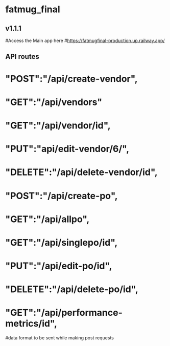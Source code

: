 # fatmug_final
## v1.1.1

#Access the Main app here
#https://fatmugfinal-production.up.railway.app/

## API routes
# "POST":"/api/create-vendor",
# "GET":"/api/vendors"
# "GET":"/api/vendor/id",
# "PUT":"api/edit-vendor/6/", 
# "DELETE":"/api/delete-vendor/id", 
# "POST":"/api/create-po", 
# "GET":"/api/allpo", 
# "GET":"/api/singlepo/id", 
# "PUT":"/api/edit-po/id", 
# "DELETE":"/api/delete-po/id",
# "GET":"/api/performance-metrics/id",

#data format to be sent while making post requests

